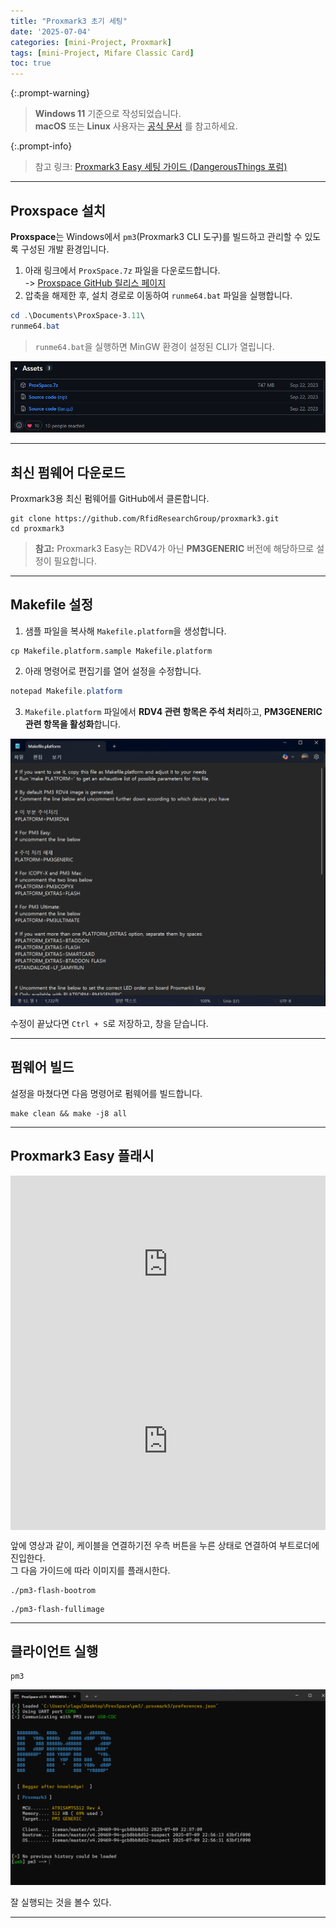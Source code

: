 ```yaml
---
title: "Proxmark3 초기 세팅"
date: '2025-07-04'
categories: [mini-Project, Proxmark]
tags: [mini-Project, Mifare Classic Card]
toc: true
---
```


{:.prompt-warning}
> **Windows 11** 기준으로 작성되었습니다.  
> **macOS** 또는 **Linux** 사용자는 [공식 문서](https://github.com/RfidResearchGroup/proxmark3/wiki) 를 참고하세요.

{:.prompt-info}
> 참고 링크: [Proxmark3 Easy 세팅 가이드 (DangerousThings 포럼)](https://forum.dangerousthings.com/t/getting-started-with-the-proxmark3-easy/9050/1)

---

## Proxspace 설치

**Proxspace**는 Windows에서 `pm3`(Proxmark3 CLI 도구)를 빌드하고 관리할 수 있도록 구성된 개발 환경입니다.

1. 아래 링크에서 `ProxSpace.7z` 파일을 다운로드합니다.  
   -> [Proxspace GitHub 릴리스 페이지](https://github.com/Gator96100/ProxSpace/releases)  
2. 압축을 해제한 후, 설치 경로로 이동하여 `runme64.bat` 파일을 실행합니다.

```powershell
cd .\Documents\ProxSpace-3.11\
runme64.bat
```

> `runme64.bat`을 실행하면 MinGW 환경이 설정된 CLI가 열립니다.

![Proxmark List](assets/post/proxmark/proxmarkre.png)

---

## 최신 펌웨어 다운로드

Proxmark3용 최신 펌웨어를 GitHub에서 클론합니다.

```shell
git clone https://github.com/RfidResearchGroup/proxmark3.git
cd proxmark3
```

> **참고:** Proxmark3 Easy는 RDV4가 아닌 **PM3GENERIC** 버전에 해당하므로 설정이 필요합니다.

---

## Makefile 설정

1. 샘플 파일을 복사해 `Makefile.platform`을 생성합니다.

```shell
cp Makefile.platform.sample Makefile.platform
```

2. 아래 명령어로 편집기를 열어 설정을 수정합니다.

```powershell
notepad Makefile.platform
```

3. `Makefile.platform` 파일에서 **RDV4 관련 항목은 주석 처리**하고, **PM3GENERIC 관련 항목을 활성화**합니다.

![Makefile 편집](assets/post/proxmark/notepad.png)

수정이 끝났다면 `Ctrl + S`로 저장하고, 창을 닫습니다.

---

## 펌웨어 빌드

설정을 마쳤다면 다음 명령어로 펌웨어를 빌드합니다.

```shell
make clean && make -j8 all
```

---

## Proxmark3 Easy 플래시


<div style="position: relative; padding-bottom: 56.25%; height: 0; overflow: hidden;">
  <iframe src="https://www.youtube.com/embed/n1Xt-1ZmjM0"
          style="position: absolute; top: 0; left: 0; width: 100%; height: 100%;"
          frameborder="0" 
          allowfullscreen>
  </iframe>
</div>


<div style="position: relative; padding-bottom: 56.25%; height: 0; overflow: hidden;">
  <iframe src="https://www.youtube.com/embed/o6WOTM4D970"
          style="position: absolute; top: 0; left: 0; width: 100%; height: 100%;"
          frameborder="0" 
          allowfullscreen>
  </iframe>
</div>

앞에 영상과 같이, 케이블을 연결하기전 우측 버튼을 누른 상태로 연결하여 부트로더에 진입한다.  
그 다음 가이드에 따라 이미지를 플래시한다.

```shell
./pm3-flash-bootrom
```

```shell
./pm3-flash-fullimage
```

---

## 클라이언트 실행

```shell
pm3
```

![Makefile 편집](assets/post/proxmark/pm3!!.png)

잘 실행되는 것을 볼수 있다.

---